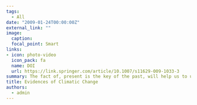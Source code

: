 ```yaml
---
tags:
  - All
date: "2009-01-24T00:00:00Z"
external_link: ""
image:
  caption: 
  focal_point: Smart
links:
- icon: photo-video
  icon_pack: fa
  name: DOI
  url: https://link.springer.com/article/10.1007/s11629-009-1033-3
summary: The fact of, present is the key of the past, will help us to use paleosols properties as indicators of the ecological characteristics of past time, particularly the paleoclimate. In this respect the micromorphological properties showed to be a very good indicator. 
title: Evidences of Climatic Change
authors: 
  - admin
---
```


